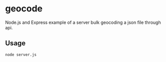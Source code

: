 # geocode

Node.js and Express example of a server bulk geocoding a json file through api.


## Usage
`node server.js`
